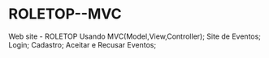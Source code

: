 # ROLETOP--MVC
Web site - ROLETOP
Usando MVC(Model,View,Controller);
Site de Eventos;
Login;
Cadastro;
Aceitar e Recusar Eventos;
